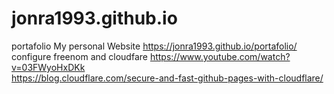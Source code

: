 # jonra1993.github.io
portafolio My personal Website https://jonra1993.github.io/portafolio/  
configure freenom and cloudfare 
https://www.youtube.com/watch?v=03FWyoHxDKk  
https://blog.cloudflare.com/secure-and-fast-github-pages-with-cloudflare/
